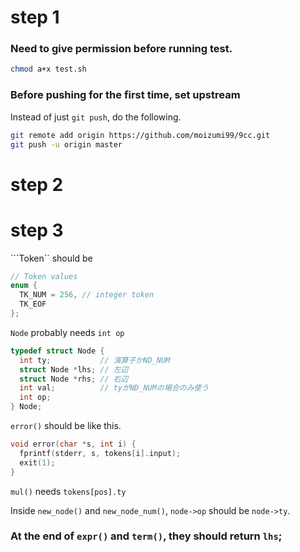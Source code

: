# step 1

### Need to give permission before running test.

```sh
chmod a+x test.sh
```

### Before pushing for the first time, set upstream

Instead of just ```git push```, do the following.

```sh
git remote add origin https://github.com/moizumi99/9cc.git
git push -u origin master
```

# step 2

# step 3

```Token`` should be 

```c
// Token values
enum {
  TK_NUM = 256, // integer token
  TK_EOF
};
```

```Node``` probably needs ```int op```

```c
typedef struct Node {
  int ty;           // 演算子かND_NUM
  struct Node *lhs; // 左辺
  struct Node *rhs; // 右辺
  int val;          // tyがND_NUMの場合のみ使う
  int op;
} Node;
```

```error()``` should be like this.

```c
void error(char *s, int i) {
  fprintf(stderr, s, tokens[i].input);
  exit(1);
}
```

```mul()``` needs ```tokens[pos].ty```

Inside ```new_node()``` and ```new_node_num()```, ```node->op``` should be ```node->ty```.

### At the end of ```expr()``` and ```term()```, they should return ```lhs```;

